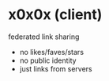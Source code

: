 # x0x0x (client)

federated link sharing

* no likes/faves/stars
* no public identity
* just links from servers
